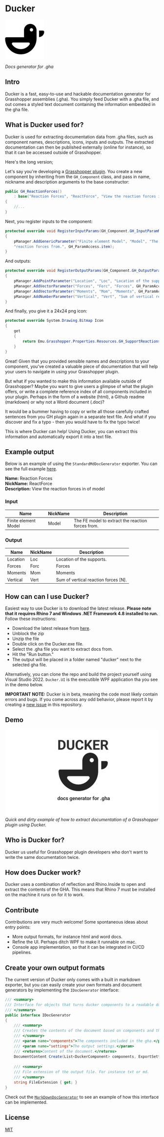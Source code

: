 # Ducker
![ducker logo](Meta/duck-128x128.png) 

_Docs generator for .gha_

## Intro

Ducker is a fast, easy-to-use and hackable documentation generator for Grasshopper assemblies (.gha). You simply feed Ducker with a .gha file, and out comes a styled text document containing the information embedded in the gha file. 

## What is Ducker used for?
Ducker is used for extracting documentation data from .gha files, such as component names, descriptions, icons, inputs and outputs. The extracted documentation can then be published externally (online for instance), so that it can be accessed outside of Grasshopper.

Here's the long version;

Let's say you're developing a [Grasshopper plugin](https://developer.rhino3d.com/guides/grasshopper/your-first-component-windows/). You create a new component by inheriting from the `GH_Component` class, and pass in name, nickname and description arguments to the base constructor:
```csharp
public GH_ReactionForces()
    : base("Reaction Forces", "ReactForce", "View the reaction forces in of model", "Emu", "Analysis") 
{ 
    //...
}
```

Next, you register inputs to the component:
```csharp
protected override void RegisterInputParams(GH_Component.GH_InputParamManager pManager) 
{
    pManager.AddGenericParameter("Finite element Model", "Model", "The FE model to extract the " +
    "reaction forces from.", GH_ParamAccess.item);
}
```

And outputs:
```csharp
protected override void RegisterOutputParams(GH_Component.GH_OutputParamManager pManager) 
{
    pManager.AddPointParameter("Location", "Loc", "Location of the supports.", GH_ParamAccess.list);
    pManager.AddVectorParameter("Forces", "Forc", "Forces", GH_ParamAccess.list);
    pManager.AddVectorParameter("Moments", "Mom", "Moments", GH_ParamAccess.list);
    pManager.AddNumberParameter("Vertical", "Vert", "Sum of vertical reaction forces [N].", GH_ParamAccess.item);
}
```

And finally, you give it a 24x24 png icon:
```csharp
protected override System.Drawing.Bitmap Icon 
{
    get 
    {
        return Emu.Grasshopper.Properties.Resources.GH_SupportReactions;
    }
}
```

Great! Given that you provided sensible names and descriptions to your component, you've created a valuable piece of documentation that will help your users to navigate in using your Grasshopper plugin.

But what if you wanted to make this information available outside of Grasshopper? Maybe you want to give users a glimpse of what the plugin offers, or write a complete reference index of all components included in your plugin. Perhaps in the form of a website (html), a Github readme (markdown) or why not a Word document (.doc)?

It would be a bummer having to copy or write all those carefully crafted sentences from you GH plugin again in a separate text file. And what if you discover and fix a typo - then you would have to fix the typo twice!

This is where Ducker can help! Using Ducker, you can extract this information and automatically export it into a text file.

## Example output
Below is an example of using the `StandardMdDocGenerator` exporter. You can see the full example [here](https://github.com/EmilPoulsen/Emu.Resources/tree/master/reference).

**Name:** Reaction Forces  
**NickName:** ReactForce  
**Description:** View the reaction forces in of model  

### Input
| Name | NickName | Description |
| ------ | ------ | ------ |
| Finite element Model | Model | The FE model to extract the reaction forces from. |
### Output
| Name | NickName | Description |
| ------ | ------ | ------ |
| Location | Loc | Location of the supports. |
| Forces | Forc | Forces |
| Moments | Mom | Moments |
| Vertical | Vert | Sum of vertical reaction forces [N]. |

## How can can I use Ducker?
Easiest way to use Ducker is to download the latest release. **Please note that it requires Rhino 7 and Windows .NET Framework 4.8 installed to run.** Follow these instructions:
- Download the latest release from [here](https://github.com/EmilPoulsen/Ducker/releases).
- Unblock the zip
- Unzip the file
- Double click on the Ducker.exe file.
- Select the .gha file you want to extract docs from.
- Hit the "Run button."
- The output will be placed in a folder named "ducker" next to the selected gha file.

Alternatively, you can clone the repo and build the project yourself using Visual Studio 2022. `Ducker.UI` is the executible WPF application tha you see in the demo below.

**IMPORTANT NOTE:** Ducker is in beta, meaning the code most likely contain errors and bugs. If you come across any odd behavior, please report it by creating a [new issue](https://github.com/EmilPoulsen/Ducker/issues) in this repository.

## Demo

![ducker demo](Meta/ducker-demo.gif)
_Quick and dirty example of how to extract documentation of a Grasshopper plugin using Ducker._

## Who is Ducker for?
Ducker us useful for Grasshopper plugin developers who don't want to write the same documentation twice.

## How does Ducker work?
Ducker uses a combination of reflection and Rhino.Inside to open and extract the contents of the GHA. This means that Rhino 7 must be installed on the machine it runs on for it to work.

## Contribute
Contributions are very much welcome! Some spontaneous ideas about entry points:
- More output formats, for instance html and word docs.
- Refine the UI. Perhaps ditch WPF to make it runnable on mac.
- Console app implementation, so that it can be integrated in CI/CD pipelines.

## Create your own output formats
The current version of Ducker only comes with a built in markdown exporter, but you can easily create your own formats and document generators by implementing the `IDocGenerator` interface:

```csharp
/// <summary>
/// Interface for objects that turns ducker components to a readable document.
/// </summary>
public interface IDocGenerator
{
    /// <summary>
    /// Creates the contents of the document based on components and the export settings
    /// </summary>
    /// <param name="components">The components included in the gha.</param>
    /// <param name="settings">The output settings.</param>
    /// <returns>Content of the document.</returns>
    DocumentContent Create(List<DuckerComponent> components, ExportSettings settings);

    /// <summary>
    /// File extension of the output file. For instance txt or md.
    /// </summary>
    string FileExtension { get; }
}
```

Check out the [`MarkDownDocGenerator`](https://github.com/EmilPoulsen/Ducker/blob/master/Ducker.Core/Generate/MarkDownDocGenerator.cs) to see an example of how this interface can be implemented.

## License
[MIT](/LICENSE)